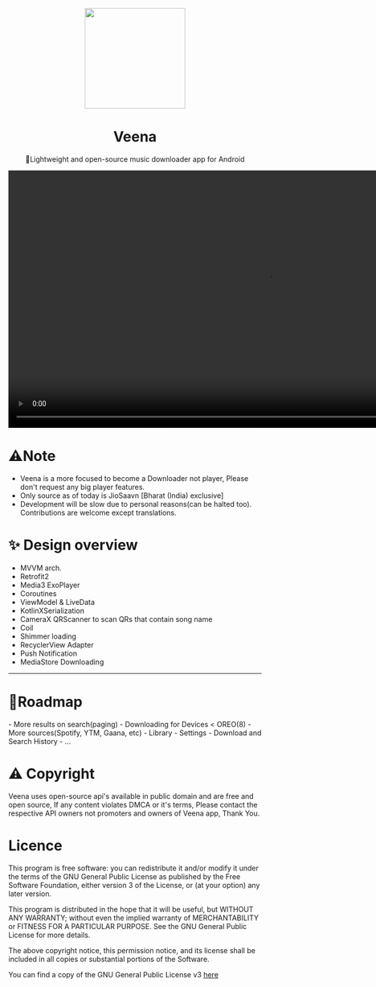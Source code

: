 
<p align=center><image src="https://i.ibb.co/D10rxXy/ic-launcher.png" height="200" /></p>
<h1 align="center">Veena</h1>
<p align="center">🪷Lightweight and open-source music downloader app for Android </p>
<p align=center>
  <video src="raw/example.mp4" height="512" controls></video>
</p>
<h1>⚠️Note</h1>

- Veena is a more focused to become a Downloader not player, Please don't request any big player features.
- Only source as of today is JioSaavn [Bharat (India) exclusive]
- Development will be slow due to personal reasons(can be halted too). Contributions are welcome except translations.

<h1>✨ Design overview</h1>

- MVVM arch.
- Retrofit2
- Media3 ExoPlayer
- Coroutines
- ViewModel & LiveData
- KotlinXSerialization
- CameraX QRScanner to scan QRs that contain song name
- Coil
- Shimmer loading
- RecyclerView Adapter
- Push Notification
- MediaStore Downloading

---

<h1>🎯Roadmap</h1>
- More results on search(paging) - Downloading for Devices < OREO(8) - More sources(Spotify, YTM, Gaana, etc) - Library - Settings - Download and Search History - ...

<h1>⚠️ Copyright</h1>
Veena uses open-source api's available in public domain and are free and open source, If any content violates DMCA   or it's terms, Please contact the respective API owners not promoters and owners of Veena app, Thank You.

<h1>Licence</h1>
This program is free software: you can redistribute it and/or modify
it under the terms of the GNU General Public License as published by
the Free Software Foundation, either version 3 of the License, or
(at your option) any later version.

This program is distributed in the hope that it will be useful,
but WITHOUT ANY WARRANTY; without even the implied warranty of
MERCHANTABILITY or FITNESS FOR A PARTICULAR PURPOSE. See the
GNU General Public License for more details.

The above copyright notice, this permission notice, and its license shall be included in all copies or substantial portions of the Software.

You can find a copy of the GNU General Public License v3 [here](https://www.gnu.org/licenses/)</p>

